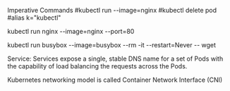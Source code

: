 Imperative Commands
#kubectl run --image=nginx
#kubectl delete pod <pod name>
#alias k="kubectl"

kubectl run nginx --image=nginx --port=80

kubectl run busybox --image=busybox --rm -it --restart=Never -- wget <nginx ip address>

Service:
Services expose a single, stable DNS name for a set of Pods with the capability of load balancing the requests across the Pods.

Kubernetes networking model is called Container Network Interface (CNI)



